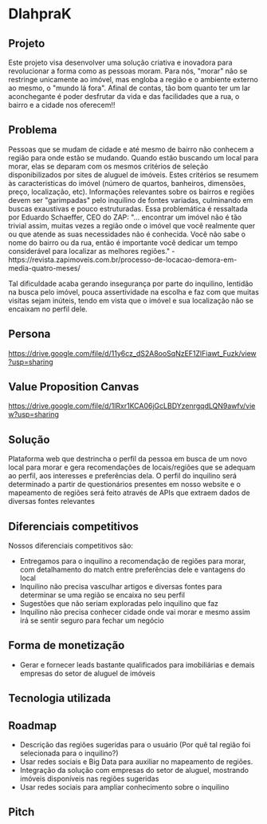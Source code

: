 # DlahpraK

## Projeto
<p> Este projeto visa desenvolver uma solução criativa e inovadora para revolucionar a forma como as pessoas moram. Para nós, "morar" não se restringe unicamente ao imóvel, mas engloba a região e o ambiente externo ao mesmo, o "mundo lá fora". Afinal de contas, tão bom quanto ter um lar aconchegante é poder desfrutar da vida e das facilidades que a rua, o bairro e a cidade nos oferecem!!<p> 

## Problema
<p> Pessoas que se mudam de cidade e até mesmo de bairro não conhecem a região para onde estão se mudando. Quando estão buscando um local para morar, elas se deparam com os mesmos critérios de seleção disponibilizados por sites de aluguel de imóveis. Estes critérios se resumem às caracteristicas do imóvel (número de quartos, banheiros, dimensões, preço, localização, etc). Informações relevantes sobre os bairros e regiões devem ser "garimpadas" pelo inquilino de fontes variadas, culminando em buscas exaustivas e pouco estruturadas. Essa problemática é ressaltada por Eduardo Schaeffer, CEO do ZAP: "... encontrar um imóvel não é tão trivial assim, muitas vezes a região onde o imóvel que você realmente quer ou que atende as suas necessidades não é conhecida. Você não sabe o nome do bairro ou da rua, então é importante você dedicar um tempo considerável para localizar as melhores regiões." - https://revista.zapimoveis.com.br/processo-de-locacao-demora-em-media-quatro-meses/<p>
<p> Tal dificuldade acaba gerando insegurança por parte do inquilino, lentidão na busca pelo imóvel, pouca assertividade na escolha e faz com que muitas visitas sejam inúteis, tendo em vista que o imóvel e sua localização não se encaixam no perfil dele.<p>

## Persona
https://drive.google.com/file/d/11y6cz_dS2A8ooSqNzEF1ZlFiawt_Fuzk/view?usp=sharing
  
## Value Proposition Canvas
https://drive.google.com/file/d/1lRxr1KCA06jGcLBDYzenrgqdLQN9awfv/view?usp=sharing

## Solução
<p> Plataforma web que destrincha o perfil da pessoa em busca de um novo local para morar e gera recomendações de locais/regiões que se adequam ao perfil, aos interesses e preferências dela. O perfil do inquilino será determinado a partir de questionários presentes em nosso website e o mapeamento de regiões será feito através de APIs que extraem dados de diversas fontes relevantes <p>

## Diferenciais competitivos
Nossos diferenciais competitivos são:
- Entregamos para o inquilino a recomendação de regiões para morar, com detalhamento do match entre preferências dele e vantagens do local
- Inquilino não precisa vasculhar artigos e diversas fontes para determinar se uma região se encaixa no seu perfil
- Sugestões que não seriam exploradas pelo inquilino que faz 
- Inquilino não precisa conhecer cidade onde vai morar e mesmo assim irá se sentir seguro para fechar um negócio
  
## Forma de monetização
- Gerar e fornecer leads bastante qualificados para imobiliárias e demais empresas do setor de aluguel de imóveis

## Tecnologia utilizada
<p><p>

## Roadmap
- Descrição das regiões sugeridas para o usuário (Por quê tal região foi selecionada para o inquilino?)
- Usar redes sociais e Big Data para auxiliar no mapeamento de regiões.
- Integração da solução com empresas do setor de aluguel, mostrando imóveis disponíveis nas regiões sugeridas
- Usar redes sociais para ampliar conhecimento sobre o inquilino

## Pitch
